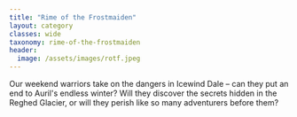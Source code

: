 ```yaml
---
title: "Rime of the Frostmaiden"
layout: category
classes: wide
taxonomy: rime-of-the-frostmaiden
header:
  image: /assets/images/rotf.jpeg
---
```

Our weekend warriors take on the dangers in Icewind Dale – can they put an end to Auril's endless winter? Will they discover the secrets hidden in the Reghed Glacier, or will they perish like so many adventurers before them?